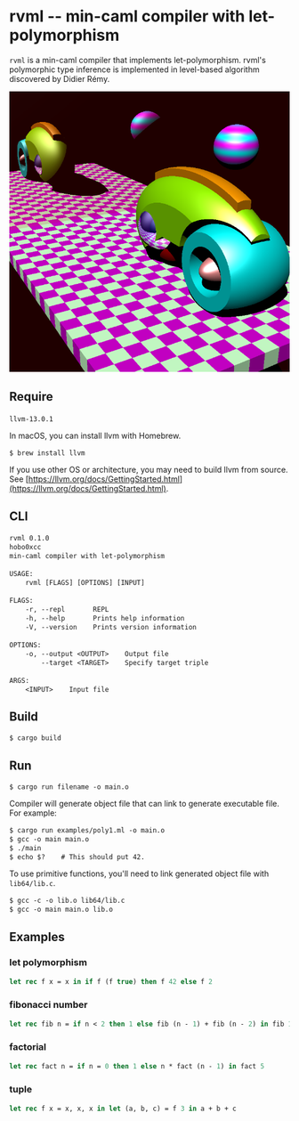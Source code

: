 # rvml -- min-caml compiler with let-polymorphism

`rvml` is a min-caml compiler that implements let-polymorphism.
rvml's polymorphic type inference is implemented in level-based algorithm discovered by Didier Rémy.

![](img/contest.png)

## Require

`llvm-13.0.1`

In macOS, you can install llvm with Homebrew.

```
$ brew install llvm
```

If you use other OS or architecture, you may need to build llvm from source. See [https://llvm.org/docs/GettingStarted.html](https://llvm.org/docs/GettingStarted.html).

## CLI

```
rvml 0.1.0
hobo0xcc
min-caml compiler with let-polymorphism

USAGE:
    rvml [FLAGS] [OPTIONS] [INPUT]

FLAGS:
    -r, --repl       REPL
    -h, --help       Prints help information
    -V, --version    Prints version information

OPTIONS:
    -o, --output <OUTPUT>    Output file
        --target <TARGET>    Specify target triple

ARGS:
    <INPUT>    Input file
```

## Build

```
$ cargo build
```

## Run

```
$ cargo run filename -o main.o
```

Compiler will generate object file that can link to generate executable file.
For example:

```
$ cargo run examples/poly1.ml -o main.o
$ gcc -o main main.o
$ ./main
$ echo $?    # This should put 42.
```

To use primitive functions, you'll need to link generated object file with `lib64/lib.c`.

```
$ gcc -c -o lib.o lib64/lib.c
$ gcc -o main main.o lib.o
```

## Examples

### let polymorphism

```ocaml
let rec f x = x in if f (f true) then f 42 else f 2
```

### fibonacci number

```ocaml
let rec fib n = if n < 2 then 1 else fib (n - 1) + fib (n - 2) in fib 10
```

### factorial

```ocaml
let rec fact n = if n = 0 then 1 else n * fact (n - 1) in fact 5
```

### tuple

```ocaml
let rec f x = x, x, x in let (a, b, c) = f 3 in a + b + c
```
